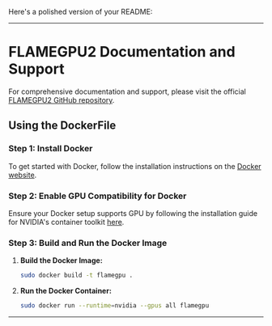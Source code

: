 Here's a polished version of your README:

---

# FLAMEGPU2 Documentation and Support

For comprehensive documentation and support, please visit the official [FLAMEGPU2 GitHub repository](https://github.com/FLAMEGPU/FLAMEGPU2).

## Using the DockerFile

### Step 1: Install Docker
To get started with Docker, follow the installation instructions on the [Docker website](https://www.docker.com/get-started/).

### Step 2: Enable GPU Compatibility for Docker
Ensure your Docker setup supports GPU by following the installation guide for NVIDIA's container toolkit [here](https://docs.nvidia.com/datacenter/cloud-native/container-toolkit/latest/install-guide.html).

### Step 3: Build and Run the Docker Image

1. **Build the Docker Image:**
    ```bash
    sudo docker build -t flamegpu .
    ```

2. **Run the Docker Container:**
    ```bash
    sudo docker run --runtime=nvidia --gpus all flamegpu
    ```

---

